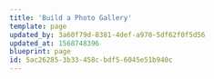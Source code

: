 ```yaml
---
title: 'Build a Photo Gallery'
template: page
updated_by: 3a60f79d-8381-4def-a970-5df62f0f5d56
updated_at: 1568748396
blueprint: page
id: 5ac26285-3b33-458c-bdf5-6045e51b940c
---
```

